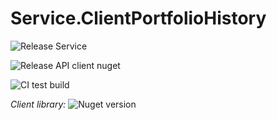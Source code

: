 # Service.ClientPortfolioHistory

![Release Service](https://github.com/MyJetWallet/Service.ClientPortfolioHistory/workflows/Release%20Service/badge.svg)

![Release API client nuget](https://github.com/MyJetWallet/Service.ClientPortfolioHistory/workflows/Release%20API%20client%20nuget/badge.svg)

![CI test build](https://github.com/MyJetWallet/Service.ClientPortfolioHistory/workflows/CI%20test%20build/badge.svg)

*Client library:* ![Nuget version](https://img.shields.io/nuget/v/MyJetWallet.Service.ClientPortfolioHistory.Client?label=MyJetWallet.Service.ClientPortfolioHistory.Client&style=social)

